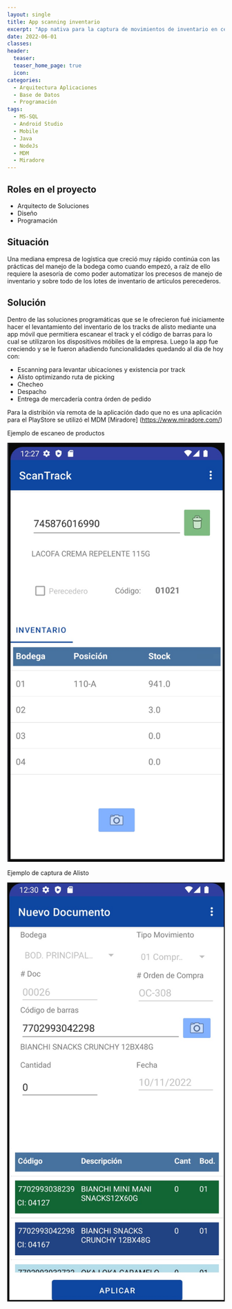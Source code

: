 ```yaml
---
layout: single
title: App scanning inventario
excerpt: "App nativa para la captura de movimientos de inventario en centro de distribución controlando entradas, salidas, lotes de inventario."
date: 2022-06-01
classes: 
header: 
  teaser: 
  teaser_home_page: true
  icon: 
categories:
  - Arquitectura Aplicaciones
  - Base de Datos
  - Programación
tags:  
  - MS-SQL
  - Android Studio
  - Mobile
  - Java
  - NodeJs
  - MDM
  - Miradore
---
```


## Roles en el proyecto

- Arquitecto de Soluciones
- Diseño
- Programación

## Situación

Una mediana empresa de logística que creció muy rápido continúa con las prácticas del manejo de la bodega como cuando empezó, a raíz de ello requiere la asesoría de como poder automatizar los precesos de manejo de inventario y sobre todo de los lotes de inventario de artículos perecederos. 

## Solución

Dentro de las soluciones programáticas que se le ofrecieron fué iniciamente hacer el levantamiento del inventario de los tracks de alisto mediante una app móvil que permitiera escanear el track y el código de barras para lo cual se utilizaron los dispositivos móbiles de la empresa. Luego la app fue creciendo y se le fueron añadiendo funcionalidades quedando al día de hoy con:

- Escanning para levantar ubicaciones y existencia por track
- Alisto optimizando ruta de picking
- Checheo
- Despacho
- Entrega de mercadería contra órden de pedido

Para la distribión vía remota de la aplicación dado que no es una aplicación para el PlayStore se utilizó el MDM [Miradore]
(https://www.miradore.com/)

Ejemplo de escaneo de productos

![](../assets/images/ScanTrack_Scan.jpg)

Ejemplo de captura de Alisto

![](../assets/images/ScanTrack_NewDoc.jpg)
